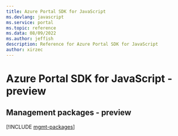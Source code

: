 ```yaml
---
title: Azure Portal SDK for JavaScript
ms.devlang: javascript
ms.service: portal
ms.topic: reference
ms.data: 08/09/2022
ms.author: jeffish
description: Reference for Azure Portal SDK for JavaScript
author: xirzec
---
```

# Azure Portal SDK for JavaScript - preview

## Management packages - preview
[!INCLUDE [mgmt-packages](portal-mgmt-index.md)]